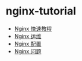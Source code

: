 # nginx-tutorial

- [Nginx 快速教程](nginx-quickstart.md)
- [Nginx 运维](nginx-ops.md)
- [Nginx 配置](nginx-configuration.md)
- [Nginx 问题](nginx-faq.md)
